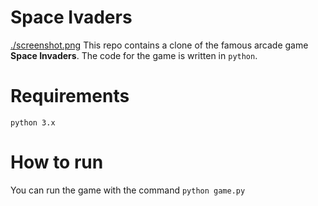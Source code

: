 # Space Ivaders
[./screenshot.png](./screenshot.png)
This repo contains a clone of the famous arcade game **Space Invaders**.
The code for the game is written in `python`.

# Requirements
`python 3.x`

# How to run
You can run the game with the command `python game.py`

